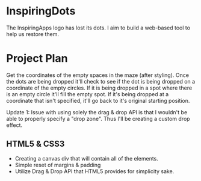 
# InspiringDots

The InspiringApps logo has lost its dots. I aim to build a web-based tool to help
us restore them.

# Project Plan

Get the coordinates of the empty spaces in the maze (after styling). Once the dots are being dropped it'll check to see if the dot is being dropped on a coordinate of the empty circles. If it is being dropped in a spot where there is an empty circle it'll fill the empty spot. If it's being dropped at a coordinate that isn't specified, it'll go back to it's original starting position.

Update 1: Issue with using solely the drag & drop API is that I wouldn't be able to properly specify a "drop zone". Thus I'll be creating a custom drop effect.



## HTML5 & CSS3

- Creating a canvas div that will contain all of the elements.
- Simple reset of margins & padding
- Utilize Drag & Drop API that HTML5 provides for simplicity sake.